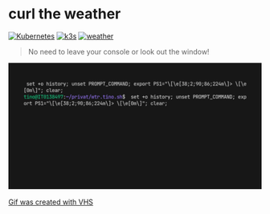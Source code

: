 # curl the weather

[![Kubernetes](https://img.shields.io/badge/Kubernetes-blue.svg)](https://github.com/kubernetes/kubernetes)
[![k3s](https://img.shields.io/badge/run%20on%20-Raspberry%20Pi-red)](https://github.com/tinoschroeter/k8s.homelab)
[![weather](https://wtr.tino.sh/button/hamburg)](https://github.com/tinoschroeter/wtr.tino.sh)

> No need to leave your console or look out the window!

![wtr](wtr.gif)

[Gif was created with VHS](https://github.com/charmbracelet/vhs#vhs)
